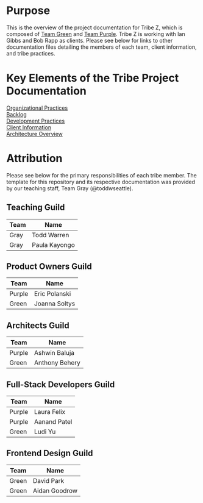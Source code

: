# Purpose

This is the overview of the project documentation for Tribe Z, which is composed of [Team Green](Green-Team-Members.md) and [Team Purple](Purple-Team-Members.md). Tribe Z is working with Ian Gibbs and Bob Rapp as clients. Please see below for links to other documentation files detailing the members of each team, client information, and tribe practices.

# Key Elements of the Tribe Project Documentation

[Organizational Practices](Organizational-Practices.md)\
[Backlog](Backlog.md)\
[Development Practices](Development-Practices.md)\
[Client Information](Client-Information.md)\
[Architecture Overview](Architecture-Overview.md)

# Attribution

Please see below for the primary responsibilities of each tribe member. The template for this repository and its respective documentation was provided by our teaching staff, Team Gray (@toddwseattle). 

## Teaching Guild
| Team   | Name           |
| ------ | -------------- |
| Gray   | Todd Warren    |
| Gray   | Paula Kayongo  |


## Product Owners Guild 

| Team   | Name           |
| ------ | -------------- |
| Purple | Eric Polanski  |
| Green  | Joanna Soltys  |

## Architects Guild

| Team   | Name           |
| ------ | -------------- |
| Purple | Ashwin Baluja  |
| Green  | Anthony Behery |

## Full-Stack Developers Guild

| Team   | Name           |
| ------ | -------------- |
| Purple | Laura Felix    |
| Purple | Aanand Patel   |
| Green  | Ludi Yu        |

## Frontend Design Guild

| Team   | Name           |
| ------ | -------------- |
| Green  | David Park     |
| Green  | Aidan Goodrow  |